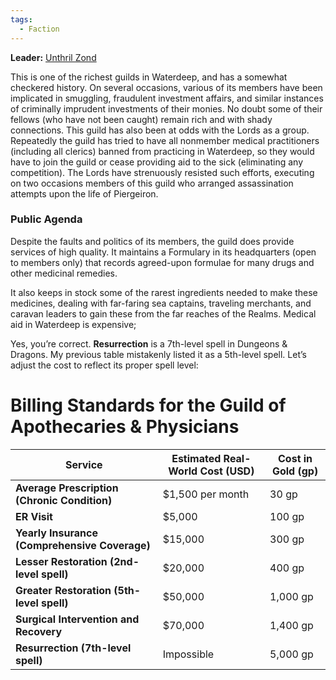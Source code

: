 ```yaml
---
tags:
  - Faction
---
```

**Leader:** [Unthril Zond](https://forgottenrealms.fandom.com/wiki/Unthril_Zond)

This is one of the richest guilds in Waterdeep, and has a somewhat checkered history. On several occasions, various of its members have been implicated in smuggling, fraudulent investment affairs, and similar instances of criminally imprudent investments of their monies. No doubt some of their fellows (who have not been caught) remain rich and with shady connections. This guild has also been at odds with the Lords as a group. Repeatedly the guild has tried to have all nonmember medical practitioners (including all clerics) banned from practicing in Waterdeep, so they would have to join the guild or cease providing aid to the sick (eliminating any competition). The Lords have strenuously resisted such efforts, executing on two occasions members of this guild who arranged assassination attempts upon the life of Piergeiron.

### Public Agenda

Despite the faults and politics of its members, the guild does provide services of high quality. It maintains a Formulary in its headquarters (open to members only) that records agreed-upon formulae for many drugs and other medicinal remedies. 

It also keeps in stock some of the rarest ingredients needed to make these medicines, dealing with far-faring sea captains, traveling merchants, and caravan leaders to gain these from the far reaches of the Realms. Medical aid in Waterdeep is expensive;

Yes, you’re correct. **Resurrection** is a 7th-level spell in Dungeons & Dragons. My previous table mistakenly listed it as a 5th-level spell. Let’s adjust the cost to reflect its proper spell level:

# Billing Standards for the Guild of Apothecaries & Physicians

| **Service**                                   | **Estimated Real-World Cost (USD)** | **Cost in Gold (gp)** |
| --------------------------------------------- | ----------------------------------- | --------------------- |
| **Average Prescription (Chronic Condition)**  | $1,500 per month                    | 30 gp                 |
| **ER Visit**                                  | $5,000                              | 100 gp                |
| **Yearly Insurance (Comprehensive Coverage)** | $15,000                             | 300 gp                |
| **Lesser Restoration (2nd-level spell)**      | $20,000                             | 400 gp                |
| **Greater Restoration (5th-level spell)**     | $50,000                             | 1,000 gp              |
| **Surgical Intervention and Recovery**        | $70,000                             | 1,400 gp              |
| **Resurrection (7th-level spell)**            | Impossible                          | 5,000 gp              |
